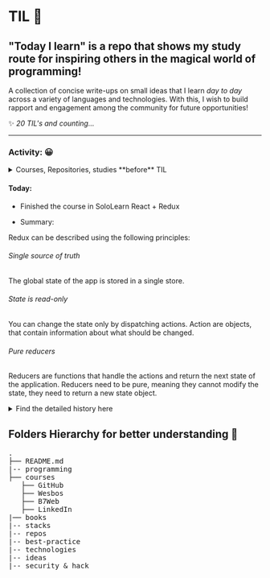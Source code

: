 # TIL 🚀

## "Today I learn" is a repo that shows my study route for inspiring others in the magical world of programming!

A collection of concise write-ups on small ideas that I learn _day to day_ across a
variety of languages and technologies.
With this, I wish to build rapport and engagement among the community for future opportunities!

✨ _20 TIL's and counting..._

---

### Activity: 😀

<details>

<summary>Courses, Repositories, studies **before** TIL</summary>

#### Python's Olympiad History

The year was 2018, my principal called me; at this moment, I thought: "Oh, I'm in (real) trouble"! Instead, he offers me the **opportunity** to participate in the [OBI](https://olimpiada.ic.unicamp.br/) ("Olimpíada Brasileira de Informática" - translation), a National Olympiad of Programming in Brazil. I felt anxious as hell; replied: "sure"!
As I went in my preparation, learning the classic Python language, I started to think like a programmer in term of: conditions, iterations, functions, and opened for me a completely magical world - machines doing tasks. This sentiment of controlling what the computer will do, and no longer a passive experience.
My first line of code was very probably

```py
 print("Hello, World!")
```

, thus, starting in the right way.
After weeks of not understanding the order of coding, loops and how computers actually know how to execute the lines of code - I presumed that computer could magically re-run the code-, for example:

```py
name = 'Diogo'
if name == 'test':
print('Aha!')
name = test
```

And didn't make sense to me why was not printing "Aha!".
Today, I can assure that I know why that's not the case, even though React kind of made my wish possible.
Finally, I passed the first step of the OBI, which was Municipal. I could not control my feelings, felt like a little Kanguru jumping around happy in the middle of my house.
Going on to the State Stage, I passed and went to the National. For a pupil in the eight year, inside the most advanced research center in the country (ITA), coding Python in an Intel's i7 processor, I could not be happier.
In the middle of the 3 hour final test, I pondered about winning a medal- unfortunately didn't happen- but not even one question I couldn't answer. One question was about matrices, the order about graph theory with cities, like BFS, and the order some loops, wich I didn't figure out.
So, at the end, I learned a lot of stuff, including: programming, the importance of practicing, writing clean code and a ton more that in this roadmap/TIL, You can get into.
My advice is to never stop to study and pursue your objectives.

> "The 'no' you already have, so go beyond and don't EVER be afraid to pursue"

</details>

#### Today:

- Finished the course in SoloLearn React + Redux

- Summary:

Redux can be described using the following principles:

###### Single source of truth

The global state of the app is stored in a single store.

###### State is read-only

You can change the state only by dispatching actions. Action are objects, that contain information about what should be changed.

###### Pure reducers

Reducers are functions that handle the actions and return the next state of the application. Reducers need to be pure, meaning they cannot modify the state, they need to return a new state object.

<details>
<summary>Find the detailed history here</summary>

##### 12/1/20201 - JS actions

- Finished the Github Actions course for working with Javascript actions: [Link](https://github.com/actions/toolkit).
- Learned to use _WSL Ubuntu_, which instigate me learning more about git config, conventional commit; command-line interface.

##### 13/1/2021 - Terminology and study for stacks in the market

- Finished the course about publishing to GitHub packages: [Repo](https://github.com/diogojorgebasso/github-actions-for-packages/)
- Start to analyze language CodeQl for understanding about bootstrap's vulnerability in JQuery: [repo for study](https://github.com/diogojorgebasso/codeql-javascript-unsafe-jquery-plugin).
- Learn about Google's process to be hired: how to manage the interview questions about algorithms and data structure, stacks, values, and many more. Hence, started to study in [FreecodeCampe video](https://www.youtube.com/watch?v=oBt53YbR9Kk).
- Learn about Halts Theory and process by Alan Turning to prove that _"computers won't be able to solve every problem that we[as humans] give to them"_;
- Studied the "problem" of multithread and real-time programming to improve my understanding over Node.js. [Check out introduction video by Tom Scott](https://www.youtube.com/watch?v=RY_2gElt3SA).

##### 14/1/2021 - DNA-RNA

- I was seeing difficulties in writing code faster, although I've become a faster typer. Hence, make my programming more productive and achieve more code with less effort is what I'm searching for at the moment. Likewise, I searched and implemented extensions for VsCode.
- Refactor of a [real application](https://github.com/diogojorgebasso/rnaedna) from **Python** to **HTML, CSS, and JS**. This program is responsible for doing the translation of DNA to RNAm, and vice-versa.

##### 15/1/2021 - CodeQl && Security

- Submitted an issue to implement .ql icon in the vscode extension [material themes icon](https://github.com/PKief/vscode-material-icon-theme/issues/931).
- And, as I studied CodeQl, I saw the opportunitie to make the course [security on GitHub](https://github.com/diogojorgebasso/security-on-github/) to really understand the basics of how GitHub deal with.

##### 16/1/2021 - JS30

- Finished the course [JS30](https://javascript30.com/), which helped me -a lot in- expanding the mind about vanilla JS: localStorage, events in general, functions, the structure of arrays, and a lot more. A highly recommended and transforming course that allows programmers and designers to understand the underly logic in Javascript, whereas seeing the possibilities that we can create.
- Studying the possibility of translating the course JS30.

##### 17/1/2021 - Software Architecture

- Learned the power of the _factory_ architecture, the way of making the code more organized and concise.
- Besides, learned how to make _injection of dependency_ in the main function to make _automated test_ -with Jest- easier.
  Example: ```js

export default function core(configuration = {}) {
function start() {
console.log("[Initializing] core...");
//const database = configuration.db ? require('./database') : console.log('No db')
}
function end() {
console.log("[Closing core] ");

    console.log("[Closing app] database.js");

}
}

##### 22/1/2021 - XSS attacks and how to prevent it

- Studied the _race condition_ in the [SerenityOS](https://github.com/SerenityOS/serenity) showed in [this video](https://www.youtube.com/watch?v=oIAP1_NrSbY&t=912s)
- Studied past XSS attack on Google and how to avoid one by sanitizing the HTML(https://www.youtube.com/watch?v=lG7U3fuNw3A)

##### 22/1/2021 - Public API's & Amazon

- Learned about [Public API's repository](https://github.com/public-apis/public-apis#index) and how it could impact in the quality of the repo's that I create.
- Enhance the **Amazon clone UI** with ideas for future improvements, check [here](https://github.com/diogojorgebasso/amazon)

##### 23/1/2021 - Coding

- Finished coding the [Auth Test Driven in Node.js](https://github.com/diogojorgebasso/test-nodejs), which helped my understanding better how JEST worked and how it can improve the consistency of my code.
- Got inspired by the repo: [Make your onw X](https://github.com/danistefanovic/build-your-own-x); showcase a road map for creating your facilities for the web

##### 24/1/2021 - Vacation!

##### 25/1/2021 - Vacation!

##### 26/1/2021 - Vacation!

##### 27/1/2021 - Solidify my understanding in React + Firebase; Python.

- Forked and revised [this repo](https://github.com/diogojorgebasso/React-Firebase-Auth) for **study practices**, and implemented some changes, as you can see in the commit history.
- Started to implement the [Google's Drive Clone](https://github.com/diogojorgebasso/drive-clone);
- Finished in Gist [RocketSeat Challenges](https://gist.github.com/diogojorgebasso/dddb1323befa872d510b6c99bc483978);
- Organized and structured standard-version in all Repo's that I currently maintain;
- Organized [Bootcamp in Advanced Python](https://github.com/diogojorgebasso/bootcamp-python-igti);

##### 28/1/2021 - Studied more advanced Python.

- Created a clean Code example for classes: [gist](https://gist.github.com/diogojorgebasso/5794b66b05977c80911bbe2dd0663691)
- Studied about Multi threading and Multiprocessing; [how to identify with Python](https://gist.github.com/diogojorgebasso/02baecaa1b91608d98d2894fa419178c)
- Finished the [(Google/One) Drive Clone](https://github.com/diogojorgebasso/drive-clone) repository!

##### 29/1/2021 - First npm publication, snippet for scraping a website and making better documenting for an open source repo!

- [Path to webdev](https://github.com/diogojorgebasso/path-webdev) is a repo that contains tons of links, design ideas and packages for making the life of web developer's **easy and more productive**!
- Gist for [cloning a website](https://gist.github.com/diogojorgebasso/011fd4c3df2af764826b59205fbdda67)
- Bettering my [High School portfolio](https://sites.google.com/aluno.colegioplanck.com.br/diogojbasso)

##### 30/1/2021 - Read articles

- I read several articles from github blog and web.dev, in order to understand, respectively, how [github made the world in the homepage](https://github.blog/2020-12-21-how-we-built-the-github-globe/), and [best practices for logIn and E-commerce](https://web.dev/sign-up-form-best-practices/#no-forced-sign-in).

##### 31/1/2021 - Worked in the Amazon Project

- I make several commits in the Amazon's Clone, wrote the description, and deployed with Github's CI/CD actions! [Check out](https://github.com/diogojorgebasso/amazon)

  > (My first complete and independent project as a Software Engineer)

- Finished the fourth challenge in module 4 in my [Bootcamp](https://github.com/diogojorgebasso/bootcamp-python-igti/blob/main/desafio_mod4.ipynb)

##### 01/2/2021 - Started [codePIX FullCycle project for the week](https://github.com/diogojorgebasso/imersao-fullstack)

- Nest in the backend and Next.js in the frontend
- Use case: Completely made with microservices, Docker and software architecture

##### 02/2/2021 - Learning High Level Math

- I studied more about graph theory and its correlation between vertices and matriz.
  ![math theorem](https://bit.ly/3apfQhN)
- Continued with the Full cycle project

##### 03/2/2021 - Day off for school purpose

##### 04/2/2021 - Day off for school purpose

##### 05/2/2021 - Continued with FullCycle Project

Follow it [here](https://github.com/diogojorgebasso/imersao-fullstack-fullcycle)

##### 06/2/2021 - Continued with FullCycle Project

Follow it [here](https://github.com/diogojorgebasso/imersao-fullstack-fullcycle)

##### 07/2/2021 - Continued with FullCycle Project

Follow it [here](https://github.com/diogojorgebasso/imersao-fullstack-fullcycle)

##### 08/2/2021 - Continued with FullCycle Project

Follow it [here](https://github.com/diogojorgebasso/imersao-fullstack-fullcycle)

##### 09/2/2021 - Dev Summit II

- Initiated [Dev Summit II in IGTI](https://github.com/diogojorgebasso/dev-summit)
- Created a personalized Google Actions for Google Assistant with deploy in Firebase!

##### 10/2/2021 - Continued with FullCycle Project

- Fixed Bug and renew TSL certificate in client's [Wordpress Website](sousplastbrasil.com.br)

* Code utilized after _research_:

`bash sudo /opt/bitnami/ctlscript.sh stop sudo /opt/bitnami/letsencrypt/lego --tls --email="EMAIL-ADDRESS" --domains="DOMAIN" --path="/opt/bitnami/letsencrypt" renew --days 90 sudo /opt/bitnami/ctlscript.sh start`

And after, the creation of a Cronjob script in the Ngix Server.

- Commited in [Dev Summit II in IGTI](https://github.com/diogojorgebasso/dev-summit)

##### 18/2/2021 - Learned about Snap-Tabs in HTML

- Studied the following [article](https://web.dev/building-a-tabs-component/)

- Wrote a demo [document](techs/snap-tabs) practicing with it.

##### 22/2/2021 - Designed and Coded for an open source extension

> [material icons ui](https://github.com/PKief/vscode-material-icon-theme)

- As I studied CodeQl, I noticed that there weren't an icon, thus, I created it
  in [Figma](https://www.figma.com/file/F1uQWFkUvQToFhvY9QmYyZ/Untitled?node-id=0%3A1)- check out!

- Submitted the [Pull Request](https://github.com/PKief/vscode-material-icon-theme/pull/959)

##### 23/2/2021 - Learned about Redux with React

- Finished the course in SoloLearn React + Redux, [available here](https://www.sololearn.com/Certificate/1097-20647754/jpg)

  - [first_assignment](https://react-contact-manager-4-qltv3e.stackblitz.io)

- Summary:

Redux can be described using the following principles:

###### Single source of truth

The global state of the app is stored in a single store.

###### State is read-only

You can change the state only by dispatching actions. Action are objects, that contain information about what should be changed.

###### Pure reducers

Reducers are functions that handle the actions and return the next state of the application. Reducers need to be pure, meaning they cannot modify the state, they need to return a new state object.

##### 24/2/2021 - Learned a precious tip in JS

###### Don’t use delete to remove an item from array

- Use **splice** instead of using delete to delete an item from an array. Using **delete** replaces the item with _undefined_ instead of removing it from the array.
  - Checkout one live example in [gist](https://gist.github.com/diogojorgebasso/c60ebac465a2c1a82c11e0fe6e24561d)

##### 25/2/2021 - Continued with the Amazon Project

- I was buying in [Amazon's](https://github.com/diogojorgebasso/amazon) and, at the same time, looking for ways to improve the UX and add more ways to Singing in -with Google, for example. Thus, a [redesign in Amazon](techs/amazon/desing)

##### 4/3/2021 - Learned about an API for listing the user tabs opened

See the JS code below:
`async function logListener(info) {
try {
let tabInfo = await browser.tabs.get(info.tabId);
console.log(tabInfo);
} catch (error) {
console.error(error);
}
}

browser.tabs.onActivated.addListener(logListener);`

##### 13/3/2021 - Focused in my Blog Project (available now [here](https://diogobasso-site.web.app))

- Routes, design (as saw in [this](https://www.figma.com/file/kY8xtAQXGro5lzOuVR9ddt/Diogo-basso-Site?node-id=40%3A3) site), a ton of API'S endpoints fetch with axios.
- Managed the CI/CD with actions and deploy in Firebase (https://github.com/diogojorgebasso/site/actions)
- Studied and extracted the most in React Bootstrap Modules;
- made the first deploy in Firebase.

##### 14/3/2021 - Focused in my Blog Project (available now [here](https://diogobasso-site.web.app))

- Learned a lot about firebase Firestore, Hosting and Functions as saw in the [commit history](https://github.com/diogojorgebasso/site/commit/017e126e4e3bcafa7417c96b642127b0c594c805)
- Created the [forms](https://forms.gle/XQ5JobcJ4vhhATcx8) to send the Survey/Feedback for the logged users in the site(diogobasso-site.web.app)

##### 15/3/2021 - Focused in my Blog Project (available now [here](https://diogobasso-site.web.app))

- Implemented payment and [UI changes](https://www.figma.com/file/kY8xtAQXGro5lzOuVR9ddt/Diogo-basso-Site?node-id=40%3A3)
- Deployed CHANGELOG.md for all the commit changes
- Searched for more functions and integrations in the Functions sample [repositories](https://github.com/firebase/functions-samples/)
- </details>

## Folders Hierarchy for better understanding 📂

<pre>
.
├── README.md
|-- programming
├── courses
   ├── GitHub
   ├── Wesbos
   ├── B7Web
   ├── LinkedIn
|── books
|-- stacks
|-- repos
|-- best-practice
|-- technologies
|-- ideas
|-- security & hack
</pre>

```

```
